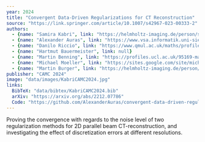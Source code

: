 ```yaml
---
year: 2024
title: "Convergent Data-Driven Regularizations for CT Reconstruction"
source: "https://link.springer.com/article/10.1007/s42967-023-00333-2"
authors:
  - {name: "Samira Kabri", link: "https://helmholtz-imaging.de/person/samira-kabri/"}
  - {name: "Alexander Auras", link: "https://www.vsa.informatik.uni-siegen.de/en/auras-alexander-0"}
  - {name: "Danilo Riccio", link: "https://www.qmul.ac.uk/maths/profiles/ricciosd.html"}
  - {name: "Hartmut Bauermeister", link: null}
  - {name: "Martin Benning", link: "https://profiles.ucl.ac.uk/95169-martin-benning"}
  - {name: "Michael Moeller", link: "https://sites.google.com/site/michaelmoellermath"}
  - {name: "Martin Burger", link: "https://helmholtz-imaging.de/person/prof-dr-martin-burger/"}
publisher: "CAMC 2024"
image: "data/images/KabriCAMC2024.jpg"
links:
  BibTeX: "data/bibtex/KabriCAMC2024.bib"
  arXiv: "https://arxiv.org/abs/2212.07786"
  Code: "https://github.com/AlexanderAuras/convergent-data-driven-regularizations-for-ct-reconstruction"
---
```

Proving the convergence with regards to the noise level of two regularization methods for 2D parallel beam CT-reconstruction, and investigating the effect of discretization errors at different resolutions.
